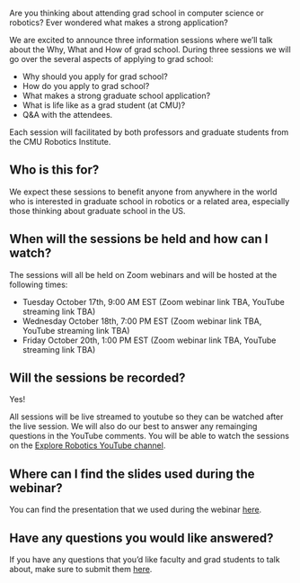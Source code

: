 Are you thinking about attending grad school in computer science or robotics? Ever wondered what makes a strong application?

We are excited to announce three information sessions where we’ll talk about the Why, What and How of grad school. During three sessions we will go over the several aspects of applying to grad school: 

* Why should you apply for grad school? 
* How do you apply to grad school?
* What makes a strong graduate school application?
* What is life like as a grad student (at CMU)? 
* Q&A with the attendees.

Each session will facilitated by both professors and graduate students from the CMU Robotics Institute. 

## Who is this for?
We expect these sessions to benefit anyone from anywhere in the world who is interested in graduate school in robotics or a related area, especially those thinking about graduate school in the US. 

## When will the sessions be held and how can I watch?

The sessions will all be held on Zoom webinars and will be hosted at the following times:
* Tuesday October 17th, 9:00 AM EST (Zoom webinar link TBA, YouTube streaming link TBA)
* Wednesday October 18th, 7:00 PM EST (Zoom webinar link TBA, YouTube streaming link TBA)
* Friday October 20th, 1:00 PM EST (Zoom webinar link TBA, YouTube streaming link TBA)


## Will the sessions be recorded?
Yes! 

All sessions will be live streamed to youtube so they can be watched after the live session. We will also do our best to answer any remainging questions in the YouTube comments. You will be able to watch the sessions on the [Explore Robotics YouTube channel](https://www.youtube.com/@cmu_riss).

## Where can I find the slides used during the webinar? 
You can find the presentation that we used during the webinar [here](https://github.com/cmu-ri-resources/cmu-ri-resources.github.io/blob/fde963318c812ab5fd7a88d8a0209d3d0fd5bf8f/How_To_Apply_To_Grad_School.pdf).

## Have any questions you would like answered?

If you have any questions that you’d like faculty and grad students to talk about, make sure to submit them [here](https://forms.gle/bNK6kemZ3G79hFxo8).

<!-- <iframe width="420" height="315" src="http://www.youtube.com/embed/cA9xGrRpkuY" frameborder="0" allowfullscreen></iframe> -->

<!-- <a href="https://www.youtube.com/c/AirLab?sub_confirmation=1" class="button is-info"><i class="fab fa-youtube fa-2x"></i> &nbsp; Subscribe to our YouTube Channel</a> -->

<!-- Google tag (gtag.js) -->
<script async src="https://www.googletagmanager.com/gtag/js?id=G-GCTFHSBZQT"></script>
<script>
  window.dataLayer = window.dataLayer || [];
  function gtag(){dataLayer.push(arguments);}
  gtag('js', new Date());

  gtag('config', 'G-GCTFHSBZQT');
</script>
